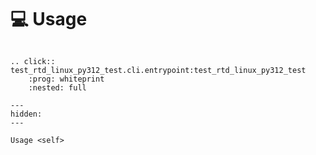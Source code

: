 <!--
SPDX-FileCopyrightText: © 2024 Romain Brault <mail@romainbrault.com>

SPDX-License-Identifier: CC0-1.0
-->

# 💻 Usage

```{eval-rst}

.. click:: test_rtd_linux_py312_test.cli.entrypoint:test_rtd_linux_py312_test
    :prog: whiteprint
    :nested: full
```

```{toctree}
---
hidden:
---

Usage <self>
```
